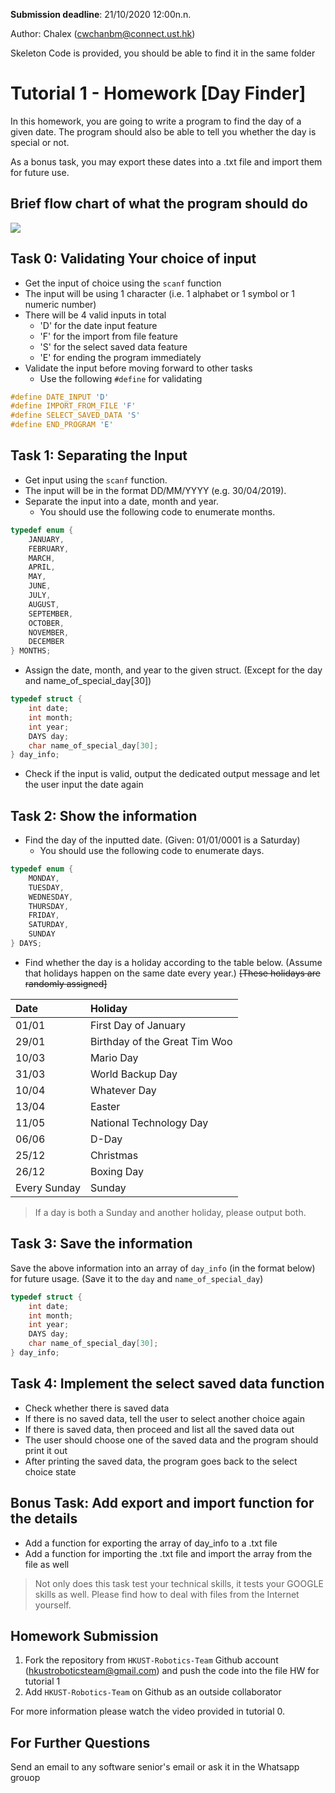 **Submission deadline**: 21/10/2020 12:00n.n.

Author: Chalex (cwchanbm@connect.ust.hk)

Skeleton Code is provided, you should be able to find it in the same folder

# Tutorial 1 - Homework [Day Finder]

In this homework, you are going to write a program to find the day of a given date. The program should also be able to tell you whether the day is special or not.


As a bonus task, you may export these dates into a .txt file and import them for future use.

## Brief flow chart of what the program should do
![](https://i.imgur.com/of8sArr.png)


## Task 0: Validating Your choice of input
* Get the input of choice using the `scanf` function
* The input will be using 1 character (i.e. 1 alphabet or 1 symbol or 1 numeric number)
* There will be 4 valid inputs in total
    * 'D' for the date input feature
    * 'F' for the import from file feature
    * 'S' for the select saved data feature
    * 'E' for ending the program immediately
* Validate the input before moving forward to other tasks
    * Use the following `#define` for validating

```C
#define DATE_INPUT 'D'
#define IMPORT_FROM_FILE 'F'
#define SELECT_SAVED_DATA 'S'
#define END_PROGRAM 'E'
```


## Task 1: Separating the Input
* Get input using the `scanf` function.
* The input will be in the format DD/MM/YYYY (e.g. 30/04/2019).
* Separate the input into a date, month and year.
    * You should use the following code to enumerate months.
```c
typedef enum {
    JANUARY,
    FEBRUARY,
    MARCH,
    APRIL,
    MAY,
    JUNE,
    JULY,
    AUGUST,
    SEPTEMBER,
    OCTOBER,
    NOVEMBER,
    DECEMBER
} MONTHS;
```
* Assign the date, month, and year to the given struct. (Except for the day and name_of_special_day[30])
```c
typedef struct {
    int date;
    int month;
    int year;
    DAYS day;
    char name_of_special_day[30];
} day_info;
```
* Check if the input is valid, output the dedicated output message and let the user input the date again


## Task 2: Show the information
* Find the day of the inputted date. (Given: 01/01/0001 is a Saturday)
    * You should use the following code to enumerate days.
```c
typedef enum {
    MONDAY,
    TUESDAY,
    WEDNESDAY,
    THURSDAY,
    FRIDAY,
    SATURDAY,
    SUNDAY
} DAYS;
```
* Find whether the day is a holiday according to the table below. (Assume that holidays happen on the same date every year.) ~~[These holidays are randomly assigned]~~


| Date         | Holiday                       |
|:------------ |:----------------------------- |
| 01/01        | First Day of January          |
| 29/01        | Birthday of the Great Tim Woo |
| 10/03        | Mario Day                     |
| 31/03        | World Backup Day              |
| 10/04        | Whatever Day                  |
| 13/04        | Easter                        |
| 11/05        | National Technology Day       |
| 06/06        | D-Day                         |
| 25/12        | Christmas                     |
| 26/12        | Boxing Day                    |
| Every Sunday | Sunday                        |
> If a day is both a Sunday and another holiday, please output both.


## Task 3: Save the information
Save the above information into an array of `day_info` (in the format below) for future usage. (Save it to the `day` and `name_of_special_day`)
```c
typedef struct {
    int date;
    int month;
    int year;
    DAYS day;
    char name_of_special_day[30];
} day_info;
```

## Task 4: Implement the select saved data function
* Check whether there is saved data
* If there is no saved data, tell the user to select another choice again
* If there is saved data, then proceed and list all the saved data out
* The user should choose one of the saved data and the program should print it out
* After printing the saved data, the program goes back to the select choice state

## Bonus Task: Add export and import function for the details
* Add a function for exporting the array of day_info to a .txt file
* Add a function for importing the .txt file and import the array from the file as well
> Not only does this task test your technical skills, it tests your GOOGLE skills as well. Please find how to deal with files from the Internet yourself.



## Homework Submission
1. Fork the repository from `HKUST-Robotics-Team` Github account (hkustroboticsteam@gmail.com) and push the code into the file HW for tutorial 1
2. Add `HKUST-Robotics-Team` on Github as an outside collaborator

For more information please watch the video provided in tutorial 0.

## For Further Questions
Send an email to any software senior's email or ask it in the Whatsapp grouop


